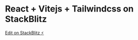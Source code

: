# React + Vitejs + Tailwindcss on StackBlitz

[Edit on StackBlitz ⚡️](https://stackblitz.com/edit/vitejs-vite-nwvh5s?terminal=dev)
